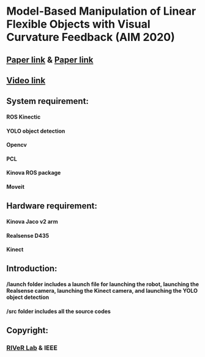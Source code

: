 # Model-Based Manipulation of Linear Flexible Objects with Visual Curvature Feedback (AIM 2020)
## [Paper link](https://ieeexplore.ieee.org/document/9159044) & [Paper link](https://arxiv.org/abs/2007.08083)
## [Video link](https://drive.google.com/file/d/1ZQwihikZP8qyKCqetU-ucNQHOqYq03Au/view?usp=sharing)

## System requirement:
#### ROS Kinectic
#### YOLO object detection
#### Opencv
#### PCL
#### Kinova ROS package
#### Moveit

## Hardware requirement:
#### Kinova Jaco v2 arm
#### Realsense D435
#### Kinect

## Introduction:
#### /launch folder includes a launch file for launching the robot, launching the Realsense camera, launching the Kinect camera, and launching the YOLO object detection
#### /src folder includes all the source codes

## Copyright: 
### [RIVeR Lab](http://robot.neu.edu/) & IEEE
